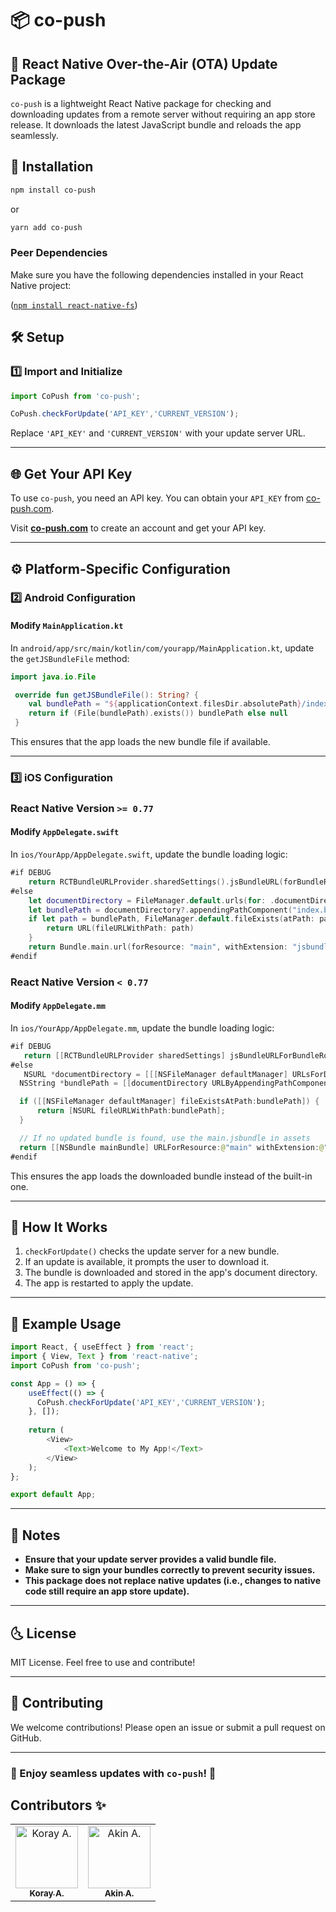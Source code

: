 # 📦 co-push

## 🚀 React Native Over-the-Air (OTA) Update Package

`co-push` is a lightweight React Native package for checking and downloading updates from a remote server without requiring an app store release. It downloads the latest JavaScript bundle and reloads the app seamlessly.

## 📌 Installation

```sh
npm install co-push
```
or
```sh
yarn add co-push
```

### Peer Dependencies

Make sure you have the following dependencies installed in your React Native project:

([`npm install react-native-fs`](https://github.com/itinance/react-native-fs))

## 🛠️ Setup

### **1️⃣ Import and Initialize**

```javascript
import CoPush from 'co-push';

CoPush.checkForUpdate('API_KEY','CURRENT_VERSION');
```

Replace `'API_KEY'` and `'CURRENT_VERSION'` with your update server URL.

---

## 🌐 Get Your API Key

To use `co-push`, you need an API key. You can obtain your `API_KEY` from [co-push.com](https://co-push.com/).

Visit **[co-push.com](https://co-push.com/)** to create an account and get your API key.

---

## ⚙️ Platform-Specific Configuration

### **2️⃣ Android Configuration**

#### **Modify `MainApplication.kt`**

In `android/app/src/main/kotlin/com/yourapp/MainApplication.kt`, update the `getJSBundleFile` method:

```kotlin
import java.io.File

 override fun getJSBundleFile(): String? {
    val bundlePath = "${applicationContext.filesDir.absolutePath}/index.bundle"
    return if (File(bundlePath).exists()) bundlePath else null
 }
```

This ensures that the app loads the new bundle file if available.

---

### **3️⃣ iOS Configuration**
### **React Native Version `>= 0.77`**

#### **Modify `AppDelegate.swift`**

In `ios/YourApp/AppDelegate.swift`, update the bundle loading logic:

```swift
#if DEBUG
    return RCTBundleURLProvider.sharedSettings().jsBundleURL(forBundleRoot: "index")
#else
    let documentDirectory = FileManager.default.urls(for: .documentDirectory, in: .userDomainMask).first
    let bundlePath = documentDirectory?.appendingPathComponent("index.bundle").path
    if let path = bundlePath, FileManager.default.fileExists(atPath: path) {
        return URL(fileURLWithPath: path)
    }
    return Bundle.main.url(forResource: "main", withExtension: "jsbundle")
#endif
```

### **React Native Version `< 0.77`**

#### **Modify `AppDelegate.mm`**

In `ios/YourApp/AppDelegate.mm`, update the bundle loading logic:

```swift
#if DEBUG
   return [[RCTBundleURLProvider sharedSettings] jsBundleURLForBundleRoot:@"index"];
#else
   NSURL *documentDirectory = [[[NSFileManager defaultManager] URLsForDirectory:NSDocumentDirectory inDomains:NSUserDomainMask] firstObject];
  NSString *bundlePath = [[documentDirectory URLByAppendingPathComponent:@"index.bundle"] path];

  if ([[NSFileManager defaultManager] fileExistsAtPath:bundlePath]) {
      return [NSURL fileURLWithPath:bundlePath];
  }

  // If no updated bundle is found, use the main.jsbundle in assets
  return [[NSBundle mainBundle] URLForResource:@"main" withExtension:@"jsbundle"];
#endif
```

This ensures the app loads the downloaded bundle instead of the built-in one.

---

## 🎯 How It Works

1. `checkForUpdate()` checks the update server for a new bundle.
2. If an update is available, it prompts the user to download it.
3. The bundle is downloaded and stored in the app's document directory.
4. The app is restarted to apply the update.

---

## 📝 Example Usage

```javascript
import React, { useEffect } from 'react';
import { View, Text } from 'react-native';
import CoPush from 'co-push';

const App = () => {
    useEffect(() => {
      CoPush.checkForUpdate('API_KEY','CURRENT_VERSION');
    }, []);
    
    return (
        <View>
            <Text>Welcome to My App!</Text>
        </View>
    );
};

export default App;
```

---

## 📌 Notes

- **Ensure that your update server provides a valid bundle file.**
- **Make sure to sign your bundles correctly to prevent security issues.**
- **This package does not replace native updates (i.e., changes to native code still require an app store update).**

---

## 🌜 License

MIT License. Feel free to use and contribute!

---

## 🤝 Contributing

We welcome contributions! Please open an issue or submit a pull request on GitHub.

---

### 🚀 Enjoy seamless updates with `co-push`! 🚀

## Contributors ✨

<table>
  <tr>
    <td align="center"><a href="https://github.com/korayaggul"><img src="https://github.com/korayaggul.png" width="100px;" alt="Koray A."/><br /><sub><b>Koray A.</b></sub></a></td>
  <td align="center">
  <a href="https://github.com/akinnco">
    <img src="https://github.com/akinnco.png" width="100px;" alt="Akin A."/>
    <br />
    <sub><b>Akin A.</b></sub>
  </a>
</td>
  </tr>
</table>
